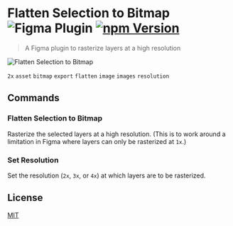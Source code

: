 # Flatten Selection to Bitmap ![Figma Plugin](https://img.shields.io/badge/figma-Flatten%20Selection%20to%20Bitmap-yellow?cacheSeconds=1800) [![npm Version](https://img.shields.io/npm/v/figma-flatten-selection-to-bitmap?cacheSeconds=1800)](https://www.npmjs.com/package/figma-flatten-selection-to-bitmap)

> A Figma plugin to rasterize layers at a high resolution

![Flatten Selection to Bitmap](https://raw.githubusercontent.com/yuanqing/figma-plugins/master/packages/figma-flatten-selection-to-bitmap/media/cover.png)

`2x` `asset` `bitmap` `export` `flatten` `image` `images` `resolution`

## Commands

### Flatten Selection to Bitmap

Rasterize the selected layers at a high resolution. (This is to work around a limitation in Figma where layers can only be rasterized at `1x`.)

### Set Resolution

Set the resolution (`2x`, `3x`, or `4x`) at which layers are to be rasterized.

## License

[MIT](/LICENSE.md)
